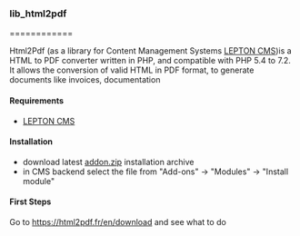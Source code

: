### lib_html2pdf
============

Html2Pdf (as a library for Content Management Systems [LEPTON CMS][1])is a HTML to PDF converter written in PHP, and compatible with PHP 5.4 to 7.2.<br />
It allows the conversion of valid HTML in PDF format, to generate documents like invoices, documentation

#### Requirements

* [LEPTON CMS][1]

#### Installation

* download latest [addon.zip][2] installation archive
* in CMS backend select the file from "Add-ons" -> "Modules" -> "Install module"

#### First Steps

Go to https://html2pdf.fr/en/download and see what to do

[1]: http://lepton-cms.org "LEPTON CMS"
[2]: http://www.lepton-cms.com/lepador/libraries/lib_html2pdf.php


